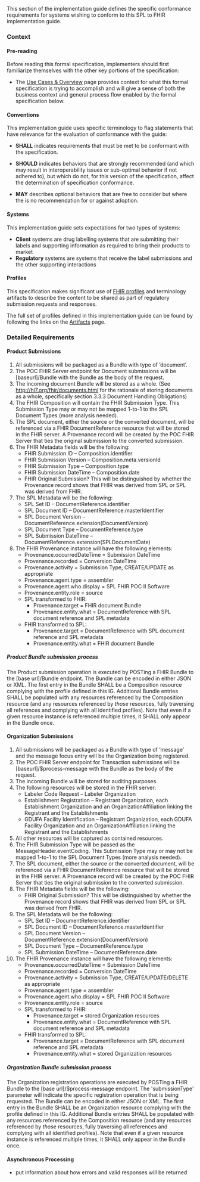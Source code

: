 This section of the implementation guide defines the specific conformance requirements for systems wishing to conform to this SPL to FHIR implementation guide.


### Context

#### Pre-reading
Before reading this formal specification, implementers should first familiarize themselves with the other key portions of the specification:

* The [Use Cases & Overview](usecases.html) page provides context for what this formal specification is trying to accomplish and will give a sense of both the business context and general process flow enabled by the formal specification below.


#### Conventions
This implementation guide uses specific terminology to flag statements that have relevance for the evaluation of conformance with the guide:

* **SHALL** indicates requirements that must be met to be conformant with the specification.

* **SHOULD** indicates behaviors that are strongly recommended (and which may result in interoperability issues or sub-optimal behavior if not adhered to), but which do not, for this version of the specification, affect the determination of specification conformance.

* **MAY** describes optional behaviors that are free to consider but where the is no recommendation for or against adoption.


#### Systems

This implementation guide sets expectations for two types of systems:

* **Client** systems are drug labelling systems that are submitting their labels and supporting information as required to bring their products to market
* **Regulatory** systems are systems that receive the label submissions and the other supporting interactions


#### Profiles
This specification makes significant use of [FHIR profiles]({{site.data.fhir.path}}profiling.html) and terminology artifacts to describe the content to be shared as part of regulatory submission requests and responses.

The full set of profiles defined in this implementation guide can be found by following the links on the [Artifacts](artifacts.html) page.

### Detailed Requirements

#### Product Submissions
1.	All submissions will be packaged as a Bundle with type of ‘document’.
2.	The POC FHIR Server endpoint for Document submissions will be [baseurl]/Bundle with the Bundle as the body of the request.
3.	The incoming document Bundle will be stored as a whole. (See http://hl7.org/fhir/documents.html for the rationale of storing documents as a whole, specifically section 3.3.3 Document Handling Obligations)
4.	The FHIR Composition will contain the FHIR Submission Type.  This Submission Type may or may not be mapped 1-to-1 to the SPL Document Types (more analysis needed).
5.	The SPL document, either the source or the converted document, will be referenced via a FHIR DocumentReference resource that will be stored in the FHIR server.  A Provenance record will be created by the POC FHIR Server that ties the original submission to the converted submission.
6.	The FHIR Metadata fields will be the following:
	- FHIR Submission ID – Composition.identifier
	- FHIR Submission Version – Composition.meta.versionId
	- FHIR Submission Type – Composition.type
	- FHIR Submission DateTime – Composition.date
	- FHIR Original Submission?  This will be distinguished by whether the Provenance record shows that FHIR was derived from SPL or SPL was derived from FHIR.
7.	The SPL Metadata will be the following:
	- SPL Set ID – DocumentReference.identifier 
	- SPL Document ID – DocumentReference.masterIdentifier
	- SPL Document Version – DocumentReference.extension(DocumentVersion)
	- SPL Document Type – DocumentReference.type
	- SPL Submission DateTime – DocumentReference.extension(SPLDocumentDate)
8.	The FHIR Provenance instance will have the following elements:
	- Provenance.occurredDateTime = Submission DateTime
	- Provenance.recorded = Conversion DateTime
	- Provenance.activity = Submission Type, CREATE/UPDATE as appropriate
	- Provenance.agent.type = assembler
	- Provenance.agent.who.display = SPL FHIR POC II Software
	- Provenance.entity.role = source
	- SPL transformed to FHIR:
		- Provenance.target = FHIR document Bundle
		- Provenance.entity.what = DocumentReference with SPL document reference and SPL metadata
	- FHIR transformed to SPL:
		- Provenance.target = DocumentReference with SPL document reference and SPL metadata
		- Provenance.entity.what = FHIR document Bundle

##### Product Bundle submission process
The Product submission operation is executed by POSTing a FHIR Bundle to the [base url]/Bundle endpoint.  The Bundle can be encoded in either JSON or XML.  The first entry in the Bundle SHALL be a Composition resource complying with the profile defined in this IG.  Additional Bundle entries SHALL be populated with any resources referenced by the Composition resource (and any resources referenced by *those* resources, fully traversing all references and complying with all identified profiles).  Note that even if a given resource instance is referenced multiple times, it SHALL only appear in the Bundle once.

#### Organization Submissions
1. All submissions will be packaged as a Bundle with type of ‘message’ and the message focus entry will be the Organization being registered.
2. The POC FHIR Server endpoint for Transaction submissions will be [baseurl]/$process-message with the Bundle as the body of the request.
3. The incoming Bundle will be stored for auditing purposes.
4. The following resources will be stored in the FHIR server:
	- Labeler Code Request – Labeler Organization
	- Establishment Registration – Registrant Organization, each Establishment Organization and an OrganizationAffiliation linking the Registrant and the Establishments
	- GDUFA Facility Identification – Registrant Organization, each GDUFA Facility Organization and an OrganizationAffiliation linking the Registrant and the Establishments
5.	All other resources will be captured as contained resources.
6. The FHIR Submission Type will be passed as the MessageHeader.eventCoding.  This Submission Type may or may not be mapped 1-to-1 to the SPL Document Types (more analysis needed).
7. The SPL document, either the source or the converted document, will be referenced via a FHIR DocumentReference resource that will be stored in the FHIR server.  A Provenance record will be created by the POC FHIR Server that ties the original submission to the converted submission.
8.	The FHIR Metadata fields will be the following:
	- FHIR Original Submission?  This will be distinguished by whether the Provenance record shows that FHIR was derived from SPL or SPL was derived from FHIR.
9. The SPL Metadata will be the following:
	- SPL Set ID – DocumentReference.identifier
	- SPL Document ID – DocumentReference.masterIdentifier
	- SPL Document Version – DocumentReference.extension(DocumentVersion)
	- SPL Document Type – DocumentReference.type
	- SPL Submission DateTime – DocumentReference.date
10.	The FHIR Provenance instance will have the following elements:
	- Provenance.occurredDateTime = Submission DateTime
	- Provenance.recorded = Conversion DateTime
	- Provenance.activity = Submission Type, CREATE/UPDATE/DELETE as appropriate
	- Provenance.agent.type = assembler
	- Provenance.agent.who.display = SPL FHIR POC II Software
	- Provenance.entity.role = source
	- SPL transformed to FHIR:
		- Provenance.target = stored Organization resources
		- Provenance.entity.what = DocumentReference with SPL document reference and SPL metadata
	- FHIR transformed to SPL:
		- Provenance.target = DocumentReference with SPL document reference and SPL metadata
		- Provenance.entity.what = stored Organization resources


##### Organization Bundle submission process
The Organization registration operations are executed by POSTing a FHIR Bundle to the [base url]/$process-message endpoint.  The 'submissionType' parameter will indicate the specific registration operation that is being requested.  The Bundle can be encoded in either JSON or XML.  The first entry in the Bundle SHALL be an Organization resource complying with the profile defined in this IG.  Additional Bundle entries SHALL be populated with any resources referenced by the Composition resource (and any resources referenced by *those* resources, fully traversing all references and complying with all identified profiles).  Note that even if a given resource instance is referenced multiple times, it SHALL only appear in the Bundle once.

#### Asynchronous Processing
* put information about how errors and valid responses will be returned
